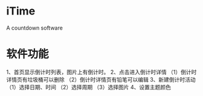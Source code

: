 # iTime
A countdown software

软件功能
====
1、首页显示倒计时列表，图片上有倒计时。
2、点击进入倒计时详情
（1）倒计时详情页有垃圾桶可以删除
（2）倒计时详情页有铅笔可以编辑
3、新建倒计时活动
（1）选择日期、时间
（2）选择周期
（3）选择图片
4、设置主题颜色

